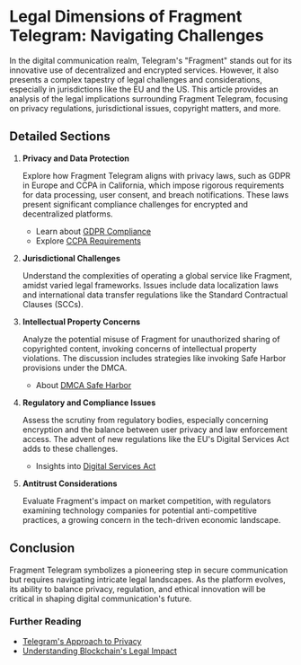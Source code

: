 # Legal Dimensions of Fragment Telegram: Navigating Challenges

In the digital communication realm, Telegram's "Fragment" stands out for its innovative use of decentralized and encrypted services. However, it also presents a complex tapestry of legal challenges and considerations, especially in jurisdictions like the EU and the US. This article provides an analysis of the legal implications surrounding Fragment Telegram, focusing on privacy regulations, jurisdictional issues, copyright matters, and more.

## Detailed Sections

1. **Privacy and Data Protection**

   Explore how Fragment Telegram aligns with privacy laws, such as GDPR in Europe and CCPA in California, which impose rigorous requirements for data processing, user consent, and breach notifications. These laws present significant compliance challenges for encrypted and decentralized platforms.

   - Learn about [GDPR Compliance](https://gdpr.eu/)
   - Explore [CCPA Requirements](https://oag.ca.gov/privacy/ccpa)

2. **Jurisdictional Challenges**

   Understand the complexities of operating a global service like Fragment, amidst varied legal frameworks. Issues include data localization laws and international data transfer regulations like the Standard Contractual Clauses (SCCs).

3. **Intellectual Property Concerns**

   Analyze the potential misuse of Fragment for unauthorized sharing of copyrighted content, invoking concerns of intellectual property violations. The discussion includes strategies like invoking Safe Harbor provisions under the DMCA.

   - About [DMCA Safe Harbor](https://www.copyright.gov/dmca-guide.html)

4. **Regulatory and Compliance Issues**

   Assess the scrutiny from regulatory bodies, especially concerning encryption and the balance between user privacy and law enforcement access. The advent of new regulations like the EU's Digital Services Act adds to these challenges.

   - Insights into [Digital Services Act](https://ec.europa.eu/commission/presscorner/detail/en/ip_20_2347)

5. **Antitrust Considerations**

   Evaluate Fragment's impact on market competition, with regulators examining technology companies for potential anti-competitive practices, a growing concern in the tech-driven economic landscape.

## Conclusion

Fragment Telegram symbolizes a pioneering step in secure communication but requires navigating intricate legal landscapes. As the platform evolves, its ability to balance privacy, regulation, and ethical innovation will be critical in shaping digital communication's future.

### Further Reading

- [Telegram's Approach to Privacy](https://telegram.org/faq#q-do-you-process-data)
- [Understanding Blockchain's Legal Impact](https://www.jdsupra.com/legalnews/blockchain-and-the-law-what-is-your-9519040/)
